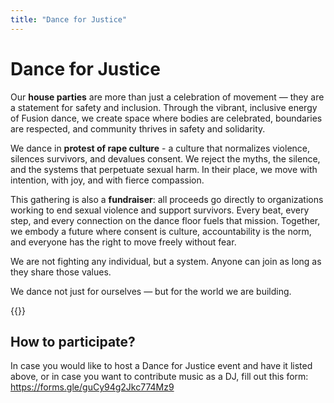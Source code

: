 ```yaml
---
title: "Dance for Justice"
---
```


# Dance for Justice

Our **house parties** are more than just a celebration of movement — they are a statement for safety and inclusion. Through the vibrant, inclusive energy of Fusion dance, we create space where bodies are celebrated, boundaries are respected, and community thrives in safety and solidarity.

We dance in **protest of rape culture** - a culture that normalizes violence, silences survivors, and devalues consent. We reject the myths, the silence, and the systems that perpetuate sexual harm. In their place, we move with intention, with joy, and with fierce compassion.

This gathering is also a **fundraiser**: all proceeds go directly to organizations working to end sexual violence and support survivors. Every beat, every step, and every connection on the dance floor fuels that mission. Together, we embody a future where consent is culture, accountability is the norm, and everyone has the right to move freely without fear.

We are not fighting any individual, but a system. Anyone can join as long as they share those values.

We dance not just for ourselves — but for the world we are building.

{{<localevents section="dance-for-justice" onboarding="false">}}

## How to participate?

In case you would like to host a Dance for Justice event and have it listed above, or in case you want to contribute music as a DJ, fill out this form: https://forms.gle/guCy94g2Jkc774Mz9
